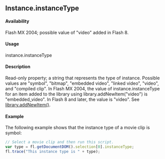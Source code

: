 ## Instance.instanceType

#### Availability

Flash MX 2004; possible value of "video" added in Flash 8.

#### Usage

instance.instanceType

#### Description

Read-only property; a string that represents the type of instance. Possible values are "symbol", "bitmap", "embedded video", "linked video", "video", and "compiled clip".
In Flash MX 2004, the value of instance.instanceType for an item added to the library using library.addNewItem("video") is "embedded\_video". In Flash 8 and later, the value is "video". See [library.addNewItem()](../library_object/library1.md).

#### Example

The following example shows that the instance type of a movie clip is symbol:

```javascript
// Select a movie clip and then run this script.
var type = fl.getDocumentDOM().selection[0].instanceType;
fl.trace("This instance type is " + type);
```
